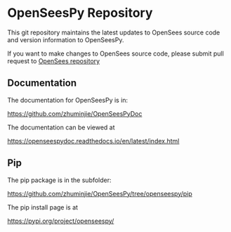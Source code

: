 # OpenSeesPy Repository

This git repository maintains the latest updates to OpenSees source code and version information to OpenSeesPy.

If you want to make changes to OpenSees source code, please submit
pull request to [OpenSees repository](https://github.com/OpenSees/OpenSees)


## Documentation
The documentation for OpenSeesPy is in:

https://github.com/zhuminjie/OpenSeesPyDoc

The documentation can be viewed at

https://openseespydoc.readthedocs.io/en/latest/index.html

## Pip

The pip package is in the subfolder:

https://github.com/zhuminjie/OpenSeesPy/tree/openseespy/pip

The pip install page is at

https://pypi.org/project/openseespy/
